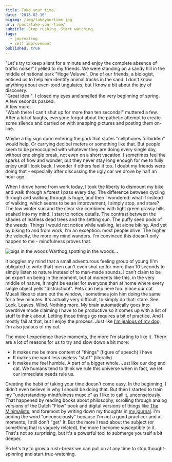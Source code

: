 ```yaml
---
title: Take your time.
date: '2018-02-16'
bigimg: /img/takeyourtime.jpg
url: /post/take-your-time/
subtitle: Stop rushing. Start watching.
tags:
  - journaling
  - self improvement
published: true
---
```


"Let's try to keep silent for a minute and enjoy the complete absence of traffic noise!" I yelled to my friends. We were standing on a sandy hill in the middle of national park "Hoge Veluwe". One of our friends, a biologist, enticed us to help him identify animal tracks in the sand. I don't know anything about even-toed ungulates, but I know a bit about the joy of discovery. <br/>
"Great idea!". I closed my eyes and smelled the very beginning of spring. <br/>
A few seconds passed.<br/>
A few more.<br/>
"Woah there I can't shut up for more than ten seconds!" muttered a few. After a lot of laughs, everyone forgot about the pathetic attempt to create some silence and carried on with snapping pictures and posting them on-line. 

Maybe a big sign upon entering the park that states "cellphones forbidden" would help. Or carrying decibel meters or something like that. But people seem to be preoccupied with whatever they are doing every single day, without one single break, not even on a short vacation. I sometimes feel the sparks of flow and wonder, but they never stay long enough for me to fully enjoy until I look back. I wonder if others feel it too. I doubt my friends were doing that - especially after discussing the ugly car we drove by half an hour ago.

When I drove home from work today, I took the liberty to dismount my bike and walk through a forest I pass every day. The difference between cycling through and walking through is huge, and then I wondered: what if instead of walking, which seems to be an improvement, I simply stop, and stare? The low winter sun and the clear sky combined with light green grassy hills soaked into my mind. I start to notice details. The contrast between the shades of leafless dead trees and the setting sun. The puffy seed pods of the weeds. Things I would not notice while walking, let alone biking. 
And yet by biking to and from work, I'm an exception: most people drive. The higher the velocity, the more my mind wanders. I'm convinced this doesn't only happen to me - mindfulness proves that. 

![pigs in the woods](/img/pigs-in-the-woods.jpg)
Warthog spotting in the woods...

It boggles my mind that a small adventurous feeling group of young (I'm obligated to write that) men can't even shut up for more than 10 seconds to simply listen to nature instead of to man-made sounds. I can't claim to be an expert on being in the moment, but at moments like this, in the very middle of nature, it might be easier for everyone than at home where every single object yells "distraction!". 
Pets can help here too. Since our cat Muesli likes to stare out the window, I sometimes join him doing the same for a few minutes. It's actually very difficult, to simply do that: stare. See. Look. Leaves. Wind. Nothing more. My brain automatically goes into overdrive mode claiming I have to be productive so it comes up with a list of stuff to think about. Letting those things go requires a bit of practice. And I mostly fail at that, but I enjoy the process. Just like [I'm jealous of my dog](/post/i-am-jealous-of-my-dog/), I'm also jealous of my cat. 

The more I experience those moments, the more I'm starting to like it. There are a lot of reasons for us to try and slow down a bit more:

* It makes me be more content of "things" (figure of speech) I have
* It makes me want less useless "stuff" (literally)
* It makes me feel humble. A part of a bigger whole. Just like our dog and cat. We humans tend to think we rule this universe when in fact, we let our immediate needs rule us. 

Creating the habit of taking your time doesn't come easy. In the beginning, I didn't even believe in why I should be doing that. But then I started to train my "understanding-mindfulness muscle" as I like to call it, unconsciously. That happened by reading books about philosophy, scrolling through analog versions of the Dutch "Flow" book and digital versions of things like [The Minimalists](https://www.theminimalists.com/), and foremost by writing down my thoughts in [my journal](/posts/journaling-in-practice). 
I'm adding the word "unconsciously" because I'm not a good practicer and at moments, I still don't "get" it. But the more I read about the subject (or something that is vaguely related), the more I become susceptible to it. That's not so surprising, but it's a powerful tool to submerge yourself a bit deeper. 

So let's try to grow a rush-break we can pull on at any time to stop thought-spinning and start true-watching. 
